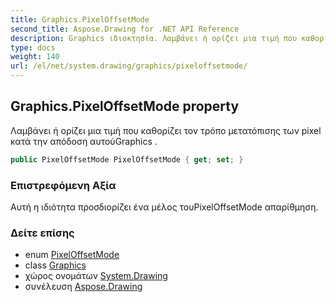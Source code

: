 ```yaml
---
title: Graphics.PixelOffsetMode
second_title: Aspose.Drawing for .NET API Reference
description: Graphics ιδιοκτησία. Λαμβάνει ή ορίζει μια τιμή που καθορίζει τον τρόπο μετατόπισης των pixel κατά την απόδοση αυτούGraphics .
type: docs
weight: 140
url: /el/net/system.drawing/graphics/pixeloffsetmode/
---
```

## Graphics.PixelOffsetMode property

Λαμβάνει ή ορίζει μια τιμή που καθορίζει τον τρόπο μετατόπισης των pixel κατά την απόδοση αυτούGraphics .

```csharp
public PixelOffsetMode PixelOffsetMode { get; set; }
```

### Επιστρεφόμενη Αξία

Αυτή η ιδιότητα προσδιορίζει ένα μέλος τουPixelOffsetMode απαρίθμηση.

### Δείτε επίσης

* enum [PixelOffsetMode](../../../system.drawing.drawing2d/pixeloffsetmode/)
* class [Graphics](../)
* χώρος ονομάτων [System.Drawing](../../graphics/)
* συνέλευση [Aspose.Drawing](../../../)


